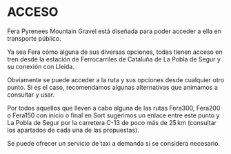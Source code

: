 # ACCESO

Fera Pyrenees Mountain Gravel está diseñada para poder acceder a ella en transporte público.

Ya sea Fera cómo alguna de sus diversas opciones, todas tienen acceso en tren desde la estación de Ferrocarriles de Cataluña de La Pobla de Segur y su conexión con Lleida.

Obviamente se puede acceder a la ruta y sus opciones desde cualquier otro punto. Si es el caso, recomendamos algunas alternativas que animamos a consultar y usar.

Por todos aquellos que lleven a cabo alguna de las rutas Fera300, Fera200 o Fera150 con inicio o final en Sort sugerimos un enlace entre este punto y La Pobla de Segur por la carretera C-13 de poco más de 25 km (consultar los apartados de cada una de las propuestas).

Se puede ofrecer un servicio de taxi a demanda si se considera necesario.
